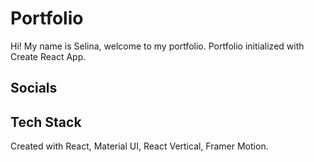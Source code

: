 # Portfolio

Hi! My name is Selina, welcome to my portfolio. 
Portfolio initialized with Create React App. 

## Socials

## Tech Stack
Created with React, Material UI, React Vertical, Framer Motion.